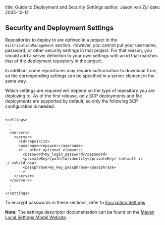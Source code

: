 title: Guide to Deployment and Security Settings
author: Jason van Zyl
date: 2005-10-12

<!--
Licensed to the Apache Software Foundation (ASF) under one
or more contributor license agreements.  See the NOTICE file
distributed with this work for additional information
regarding copyright ownership.  The ASF licenses this file
to you under the Apache License, Version 2.0 (the
"License"); you may not use this file except in compliance
with the License.  You may obtain a copy of the License at

    http://www.apache.org/licenses/LICENSE-2.0

Unless required by applicable law or agreed to in writing,
software distributed under the License is distributed on an
"AS IS" BASIS, WITHOUT WARRANTIES OR CONDITIONS OF ANY
KIND, either express or implied.  See the License for the
specific language governing permissions and limitations
under the License.
-->

## Security and Deployment Settings


 Repositories to deploy to are defined in a project in the `distributionManagement` section. However, you cannot put your username, password, or other security settings in that project. For that reason, you should add a server definition to your own settings with an id that matches that of the deployment repository in the project.


 In addition, some repositories may require authorisation to download from, so the corresponding settings can be specified in a server element in the same way.


 Which settings are required will depend on the type of repository you are deploying to. As of the first release, only SCP deployments and file deployments are supported by default, so only the following SCP configuration is needed:



```

<settings>
  .
  .
  <servers>
    <server>
      <id>repo1</id>
      <username>repouser</username>
      <!-- other optional elements:
        <password>my_login_password</password>
        <privateKey>/path/to/identity</privateKey> (default is ~/.ssh/id_dsa)
        <passphrase>my_key_passphrase</passphrase>
      -->
    </server>
  </servers>
  .
  .
</settings>

```

 To encrypt passwords in these sections, refer to [ Encryption Settings](./guide-encryption.html).


 **Note**: The settings descriptor documentation can be found on the [Maven Local Settings Model Website](../../maven-settings/settings.html).


